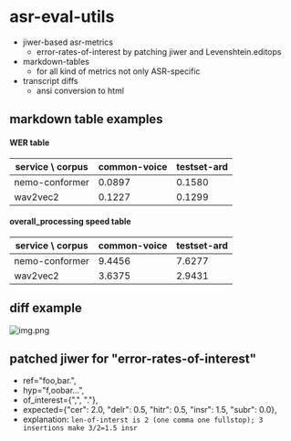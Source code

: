 # asr-eval-utils
- jiwer-based asr-metrics
  - error-rates-of-interest by patching jiwer and Levenshtein.editops
- markdown-tables
  - for all kind of metrics not only ASR-specific
- transcript diffs
  - ansi conversion to html

## markdown table examples
#### WER table 
service \ corpus | common-voice | testset-ard
--- | --- | ---
nemo-conformer | 0.0897 | 0.1580
wav2vec2 | 0.1227 | 0.1299

#### overall_processing speed table
service \ corpus | common-voice | testset-ard
--- | --- | ---
nemo-conformer | 9.4456 | 7.6277
wav2vec2 | 3.6375 | 2.9431

## diff example
![img.png](images/diff_example.png)

## patched jiwer for "error-rates-of-interest"
- ref="foo,bar.",
- hyp="f,oobar...",
- of_interest={",", "."},
- expected={"cer": 2.0, "delr": 0.5, "hitr": 0.5, "insr": 1.5, "subr": 0.0},
- explanation: `len-of-interst is 2 (one comma one fullstop); 3 insertions make 3/2=1.5 insr`
